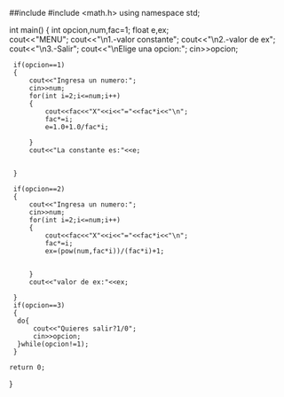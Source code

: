 ##include <iostream>
#include <math.h>
using namespace std;

int main()
{
    int opcion,num,fac=1;
    float e,ex;        
    cout<<"MENU";
     cout<<"\n1.-valor constante";
     cout<<"\n2.-valor de ex";
     cout<<"\n3.-Salir";
     cout<<"\nElige una opcion:";
     cin>>opcion;
     
     
     
     if(opcion==1)
     {
         cout<<"Ingresa un numero:";
         cin>>num;
         for(int i=2;i<=num;i++)
         {
             cout<<fac<<"X"<<i<<"="<<fac*i<<"\n";
             fac*=i;
             e=1.0+1.0/fac*i;
           
         }
         cout<<"La constante es:"<<e;
         
         
     }
     
     if(opcion==2)
     {
         cout<<"Ingresa un numero:";
         cin>>num;
         for(int i=2;i<=num;i++)
         {
             cout<<fac<<"X"<<i<<"="<<fac*i<<"\n";
             fac*=i;
             ex=(pow(num,fac*i))/(fac*i)+1;
             
             
         }
         cout<<"valor de ex:"<<ex;
         
     }
     if(opcion==3)
     {
      do{
          cout<<"Quieres salir?1/0";
          cin>>opcion;
      }while(opcion!=1);
     }
  
    return 0;
}
